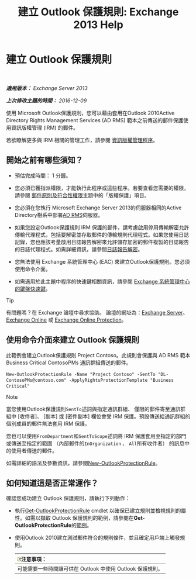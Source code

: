 ﻿---
title: '建立 Outlook 保護規則: Exchange 2013 Help'
TOCTitle: 建立 Outlook 保護規則
ms:assetid: da64750d-faaf-44de-ad8c-888eba7fbdbf
ms:mtpsurl: https://technet.microsoft.com/zh-tw/library/Dd638196(v=EXCHG.150)
ms:contentKeyID: 50474369
ms.date: 05/21/2018
mtps_version: v=EXCHG.150
ms.translationtype: MT
---

# 建立 Outlook 保護規則

 

_**適用版本：** Exchange Server 2013_

_**上次修改主題的時間：** 2016-12-09_

使用 Microsoft Outlook保護規則，您可以藉由套用在Outlook 2010Active Directory Rights Management Services (AD RMS) 範本之前傳送的郵件保護使用資訊版權管理 (IRM) 的郵件。

若欲瞭解更多與 IRM 相關的管理工作，請參閱 [資訊版權管理程序](information-rights-management-procedures-exchange-2013-help.md)。

## 開始之前有哪些須知？

  - 預估完成時間： 1 分鐘。

  - 您必須已獲指派權限，才能執行此程序或這些程序。若要查看您需要的權限，請參閱 [郵件原則及符合性權限](messaging-policy-and-compliance-permissions-exchange-2013-help.md)主題中的「版權保護」項目。

  - 您必須在您執行 Microsoft Exchange Server 2013的伺服器相同的Active Directory樹系中部署[AD RMS](https://technet.microsoft.com/en-us/library/hh831364.aspx)伺服器。

  - 如果您設定Outlook保護規則 IRM 保護的郵件，請考慮啟用停用傳輸解密允許傳輸代理程式，包括要解密並存取郵件的傳輸規則代理程式。如果您使用日誌記錄，您也應該考量啟用日誌報告解密來允許儲存加密的郵件複製的日誌報告的日誌代理程式。如需詳細資訊，請參閱[日誌報告解密](journal-report-decryption-exchange-2013-help.md)。

  - 您無法使用 Exchange 系統管理中心 (EAC) 來建立Outlook保護規則。您必須使用命令介面。

  - 如需適用於此主題中程序的快速鍵相關資訊，請參閱 [Exchange 系統管理中心的鍵盤快速鍵](keyboard-shortcuts-in-the-exchange-admin-center-exchange-online-protection-help.md)。


> [!TIP]  
> 有問題嗎？在 Exchange 論壇中尋求協助。 論壇的網址為：<a href="https://go.microsoft.com/fwlink/p/?linkid=60612">Exchange Server</a>、 <a href="https://go.microsoft.com/fwlink/p/?linkid=267542">Exchange Online</a> 或 <a href="https://go.microsoft.com/fwlink/p/?linkid=285351">Exchange Online Protection</a>。




## 使用命令介面來建立 Outlook 保護規則

此範例會建立Outlook保護規則 Project Contoso。此規則會保護與 AD RMS 範本 Business Critical ContosoPMs 通訊群組傳送的郵件。

    New-OutlookProtectionRule -Name "Project Contoso" -SentTo "DL-ContosoPMs@contoso.com" -ApplyRightsProtectionTemplate "Business Critical"


> [!NOTE]  
> 當您使用Outlook保護規則<code>SentTo</code>述詞與指定通訊群組、 僅限的郵件寄至通訊群組中 [收件者]、 [副本] 或 [密件副本] 欄位會受 IRM 保護。預設傳送給通訊群組的個別成員的郵件無法套用 IRM 保護。




您也可以使用`FromDepartment`和`SentToScope`述詞將 IRM 保護套用至指定的部門或傳送至指定的範圍 （內部郵件的`InOrganization` 、 `All`所有收件者） 的訊息中的使用者傳送的郵件。

如需詳細的語法及參數資訊，請參閱[New-OutlookProtectionRule](https://technet.microsoft.com/zh-tw/library/dd298182\(v=exchg.150\))。

## 如何知道這是否正常運作？

確認您成功建立 Outlook 保護規則，請執行下列動作：

  - 執行[Get-OutlookProtectionRule](https://technet.microsoft.com/zh-tw/library/dd298004\(v=exchg.150\)) cmdlet 以確保已建立規則並檢視規則的屬性。如需以擷取 Outlook 保護規則的範例，請參閱在**Get-OutlookProtectionRule**的[範例](https://technet.microsoft.com/zh-tw/dd298004\(exchg.150\)#examples)。

  - 使用Outlook 2010建立測試郵件符合的規則條件，並且確定用戶端上觸發規則。
    
    <table>
    <thead>
    <tr class="header">
    <th><img src="images/Bb124558.note(EXCHG.150).gif" title="注意事項" alt="注意事項" />注意事項：</th>
    </tr>
    </thead>
    <tbody>
    <tr class="odd">
    <td>可能需要一些時間讓可供在 Outlook 中使用 Outlook 保護規則。</td>
    </tr>
    </tbody>
    </table>

